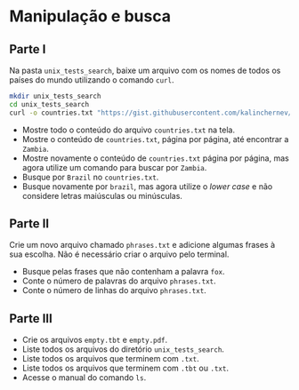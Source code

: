 # Manipulação e busca

## Parte I

Na pasta `unix_tests_search`, baixe um arquivo com os nomes de todos os países do mundo utilizando o comando `curl`.

```sh
mkdir unix_tests_search
cd unix_tests_search
curl -o countries.txt "https://gist.githubusercontent.com/kalinchernev/486393efcca01623b18d/raw/daa24c9fea66afb7d68f8d69f0c4b8eeb9406e83/countries"
```

- Mostre todo o conteúdo do arquivo `countries.txt` na tela.
- Mostre o conteúdo de `countries.txt`, página por página, até encontrar a `Zambia`.
- Mostre novamente o conteúdo de `countries.txt` página por página, mas agora utilize um comando para buscar por `Zambia`.
- Busque por `Brazil` no `countries.txt`.
- Busque novamente por `brazil`, mas agora utilize o _lower case_ e não considere letras maiúsculas ou minúsculas.

## Parte II

Crie um novo arquivo chamado `phrases.txt` e adicione algumas frases à sua escolha. Não é necessário criar o arquivo pelo terminal.

- Busque pelas frases que não contenham a palavra `fox`.
- Conte o número de palavras do arquivo `phrases.txt`.
- Conte o número de linhas do arquivo `phrases.txt`.

## Parte III

- Crie os arquivos `empty.tbt` e `empty.pdf`.
- Liste todos os arquivos do diretório `unix_tests_search`.
- Liste todos os arquivos que terminem com `.txt`.
- Liste todos os arquivos que terminem com `.tbt` ou `.txt`.
- Acesse o manual do comando `ls`.